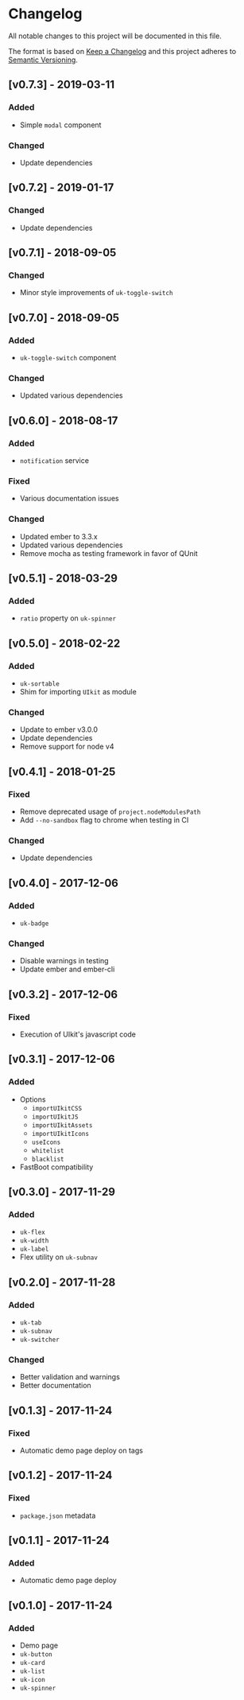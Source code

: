 # Changelog

All notable changes to this project will be documented in this file.

The format is based on [Keep a Changelog](http://keepachangelog.com/en/1.0.0/)
and this project adheres to [Semantic Versioning](http://semver.org/spec/v2.0.0.html).

## [v0.7.3] - 2019-03-11

### Added

- Simple `modal` component

### Changed

- Update dependencies


## [v0.7.2] - 2019-01-17

### Changed

- Update dependencies

## [v0.7.1] - 2018-09-05

### Changed

- Minor style improvements of `uk-toggle-switch`

## [v0.7.0] - 2018-09-05

### Added

- `uk-toggle-switch` component

### Changed

- Updated various dependencies

## [v0.6.0] - 2018-08-17

### Added

- `notification` service

### Fixed

- Various documentation issues

### Changed

- Updated ember to 3.3.x
- Updated various dependencies
- Remove mocha as testing framework in favor of QUnit

## [v0.5.1] - 2018-03-29

### Added

- `ratio` property on `uk-spinner`

## [v0.5.0] - 2018-02-22

### Added

- `uk-sortable`
- Shim for importing `UIkit` as module

### Changed

- Update to ember v3.0.0
- Update dependencies
- Remove support for node v4

## [v0.4.1] - 2018-01-25

### Fixed

- Remove deprecated usage of `project.nodeModulesPath`
- Add `--no-sandbox` flag to chrome when testing in CI

### Changed

- Update dependencies

## [v0.4.0] - 2017-12-06

### Added

- `uk-badge`

### Changed

- Disable warnings in testing
- Update ember and ember-cli

## [v0.3.2] - 2017-12-06

### Fixed

- Execution of UIkit's javascript code

## [v0.3.1] - 2017-12-06

### Added

- Options
  - `importUIkitCSS`
  - `importUIkitJS`
  - `importUIkitAssets`
  - `importUIkitIcons`
  - `useIcons`
  - `whitelist`
  - `blacklist`
- FastBoot compatibility

## [v0.3.0] - 2017-11-29

### Added

- `uk-flex`
- `uk-width`
- `uk-label`
- Flex utility on `uk-subnav`

## [v0.2.0] - 2017-11-28

### Added

- `uk-tab`
- `uk-subnav`
- `uk-switcher`

### Changed

- Better validation and warnings
- Better documentation

## [v0.1.3] - 2017-11-24

### Fixed

- Automatic demo page deploy on tags

## [v0.1.2] - 2017-11-24

### Fixed

- `package.json` metadata

## [v0.1.1] - 2017-11-24

### Added

- Automatic demo page deploy

## [v0.1.0] - 2017-11-24

### Added

- Demo page
- `uk-button`
- `uk-card`
- `uk-list`
- `uk-icon`
- `uk-spinner`
